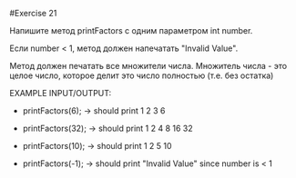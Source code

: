 #Exercise 21

Напишите метод printFactors с одним параметром int number. 

Если number < 1, метод должен напечатать "Invalid Value".

Метод должен печатать все множители числа. Множитель числа - это целое число, которое делит это число полностью (т.е. без остатка)

EXAMPLE INPUT/OUTPUT:

* printFactors(6); → should print 1 2 3 6

* printFactors(32); → should print 1 2 4 8 16 32

* printFactors(10); → should print 1 2 5 10

* printFactors(-1); → should print "Invalid Value" since number is < 1


